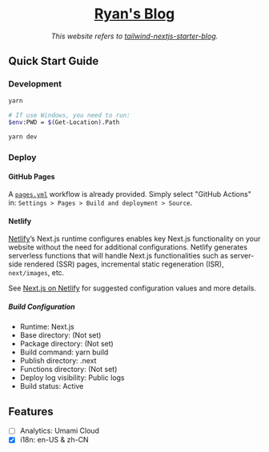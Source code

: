 <h1 align='center'>
  <a href="https://ryanpromax.github.io/blog/">Ryan's Blog</a>
</h1>

<p align="center"><i>This website refers to <a href="https://github.com/timlrx/tailwind-nextjs-starter-blog">tailwind-nextjs-starter-blog</a>.</i></p>

## Quick Start Guide

### Development

```bash
yarn

# If use Windows, you need to run:
$env:PWD = $(Get-Location).Path

yarn dev
```

### Deploy

#### GitHub Pages

A [`pages.yml`](.github/workflows/pages.yml) workflow is already provided. Simply select "GitHub Actions" in: `Settings > Pages > Build and deployment > Source`.

#### Netlify

[Netlify](https://www.netlify.com/)’s Next.js runtime configures enables key Next.js functionality on your website without the need for additional configurations. Netlify generates serverless functions that will handle Next.js functionalities such as server-side rendered (SSR) pages, incremental static regeneration (ISR), `next/images`, etc.

See [Next.js on Netlify](https://docs.netlify.com/integrations/frameworks/next-js/overview/#next-js-runtime) for suggested configuration values and more details.

##### Build Configuration

- Runtime: Next.js
- Base directory: (Not set)
- Package directory: (Not set)
- Build command: yarn build
- Publish directory: .next
- Functions directory: (Not set)
- Deploy log visibility: Public logs
- Build status: Active

## Features

- [ ] Analytics: Umami Cloud
- [X] i18n: en-US & zh-CN
